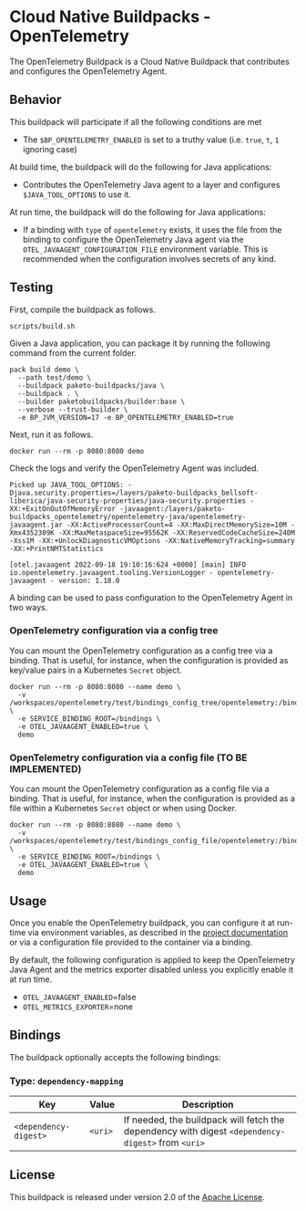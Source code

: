 # Cloud Native Buildpacks - OpenTelemetry

The OpenTelemetry Buildpack is a Cloud Native Buildpack that contributes and configures the OpenTelemetry Agent.

## Behavior

This buildpack will participate if all the following conditions are met

* The `$BP_OPENTELEMETRY_ENABLED` is set to a truthy value (i.e. `true`, `t`, `1` ignoring case)

At build time, the buildpack will do the following for Java applications:

* Contributes the OpenTelemetry Java agent to a layer and configures `$JAVA_TOOL_OPTIONS` to use it.

At run time, the buildpack will do the following for Java applications:

* If a binding with `type` of `opentelemetry` exists, it uses the file from the binding to configure the OpenTelemetry Java agent via the `OTEL_JAVAAGENT_CONFIGURATION_FILE` environment variable. This is recommended when the configuration involves secrets of any kind.

## Testing

First, compile the buildpack as follows.

```shell
scripts/build.sh
```

Given a Java application, you can package it by running the following command from the current folder.

```shell
pack build demo \
  --path test/demo \
  --buildpack paketo-buildpacks/java \
  --buildpack . \
  --builder paketobuildpacks/builder:base \
  --verbose --trust-builder \
  -e BP_JVM_VERSION=17 -e BP_OPENTELEMETRY_ENABLED=true
```

Next, run it as follows.

```shell
docker run --rm -p 8080:8080 demo
```

Check the logs and verify the OpenTelemetry Agent was included.

```log
Picked up JAVA_TOOL_OPTIONS: -Djava.security.properties=/layers/paketo-buildpacks_bellsoft-liberica/java-security-properties/java-security.properties -XX:+ExitOnOutOfMemoryError -javaagent:/layers/paketo-buildpacks_opentelemetry/opentelemetry-java/opentelemetry-javaagent.jar -XX:ActiveProcessorCount=4 -XX:MaxDirectMemorySize=10M -Xmx4352309K -XX:MaxMetaspaceSize=95562K -XX:ReservedCodeCacheSize=240M -Xss1M -XX:+UnlockDiagnosticVMOptions -XX:NativeMemoryTracking=summary -XX:+PrintNMTStatistics

[otel.javaagent 2022-09-18 19:10:16:624 +0000] [main] INFO io.opentelemetry.javaagent.tooling.VersionLogger - opentelemetry-javaagent - version: 1.18.0
```

A binding can be used to pass configuration to the OpenTelemetry Agent in two ways.

### OpenTelemetry configuration via a config tree

You can mount the OpenTelemetry configuration as a config tree via a binding. That is useful, for instance, when the configuration is provided as key/value pairs in a Kubernetes `Secret` object.

```shell
docker run --rm -p 8080:8080 --name demo \
  -v /workspaces/opentelemetry/test/bindings_config_tree/opentelemetry:/bindings/opentelemetry \
  -e SERVICE_BINDING_ROOT=/bindings \
  -e OTEL_JAVAAGENT_ENABLED=true \
  demo
```

### OpenTelemetry configuration via a config file (TO BE IMPLEMENTED)

You can mount the OpenTelemetry configuration as a config file via a binding. That is useful, for instance, when the configuration is provided as a file within a Kubernetes `Secret` object or when using Docker.

```shell
docker run --rm -p 8080:8080 --name demo \
  -v /workspaces/opentelemetry/test/bindings_config_file/opentelemetry:/bindings/opentelemetry \
  -e SERVICE_BINDING_ROOT=/bindings \
  -e OTEL_JAVAAGENT_ENABLED=true \
  demo
```

## Usage

Once you enable the OpenTelemetry buildpack, you can configure it at run-time via environment variables, as described in the [project documentation](https://opentelemetry.io/docs/instrumentation/java/automatic/agent-config/) or via a configuration file provided to the container via a binding.

By default, the following configuration is applied to keep the OpenTelemetry Java Agent and the metrics exporter disabled unless you explicitly enable it at run time.

* `OTEL_JAVAAGENT_ENABLED`=false
* `OTEL_METRICS_EXPORTER`=none

## Bindings

The buildpack optionally accepts the following bindings:

### Type: `dependency-mapping`

| Key                   | Value   | Description                                                                                       |
| --------------------- | ------- | ------------------------------------------------------------------------------------------------- |
| `<dependency-digest>` | `<uri>` | If needed, the buildpack will fetch the dependency with digest `<dependency-digest>` from `<uri>` |

## License

This buildpack is released under version 2.0 of the [Apache License][a].

[a]: http://www.apache.org/licenses/LICENSE-2.0
